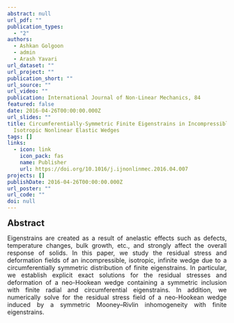 ```yaml
---
abstract: null
url_pdf: ""
publication_types:
  - "2"
authors:
  - Ashkan Golgoon
  - admin
  - Arash Yavari
url_dataset: ""
url_project: ""
publication_short: ""
url_source: ""
url_video: ""
publication: International Journal of Non-Linear Mechanics, 84
featured: false
date: 2016-04-26T00:00:00.000Z
url_slides: ""
title: Circumferentially-Symmetric Finite Eigenstrains in Incompressible
  Isotropic Nonlinear Elastic Wedges
tags: []
links:
  - icon: link
    icon_pack: fas
    name: Publisher
    url: https://doi.org/10.1016/j.ijnonlinmec.2016.04.007
projects: []
publishDate: 2016-04-26T00:00:00.000Z
url_poster: ""
url_code: ""
doi: null
---
```

<big><big><b>Abstract</b></big></big>
<div style="text-align: justify">Eigenstrains are created as a result
  of anelastic effects such as defects, temperature changes, bulk growth, etc.,
  and strongly affect the overall response of solids. In this paper, we study
  the residual stress and deformation fields of an incompressible, isotropic,
  infinite wedge due to a circumferentially symmetric distribution of finite
  eigenstrains. In particular, we establish explicit exact solutions for the
  residual stresses and deformation of a neo-Hookean wedge containing a
  symmetric inclusion with finite radial and circumferential eigenstrains. In
  addition, we numerically solve for the residual stress field of a neo-Hookean
  wedge induced by a symmetric Mooney–Rivlin inhomogeneity with finite
  eigenstrains.</div>
